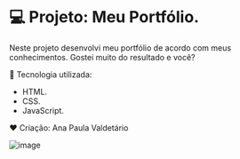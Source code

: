 # 💻 Projeto: Meu Portfólio.
Neste projeto desenvolvi meu portfólio de acordo com meus conhecimentos.
Gostei muito do resultado e você?

🚀  Tecnologia utilizada:
- HTML.
- CSS.
- JavaScript.
 
❤ Criação: Ana Paula Valdetário

![image](https://github.com/anapaulavaldetario/Portfolio-AnaPaula/assets/102619370/7a1a8c8d-50ec-4074-a3d4-7531b4318b4e)






